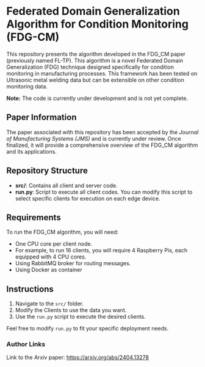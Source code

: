 # Federated Domain Generalization Algorithm for Condition Monitoring (FDG-CM)

This repository presents the algorithm developed in the FDG_CM paper (previously named FL-TP). This algorithm is a novel Federated Domain Generalization (FDG) technique designed specifically for condition monitoring in manufacturing processes. This framework has been tested on Ultrasonic metal welding data but can be extensible on other condition monitoring data. 

**Note:** The code is currently under development and is not yet complete.

## Paper Information

The paper associated with this repository has been accepted by the *Journal of Manufacturing Systems (JMS)* and is currently under review. Once finalized, it will provide a comprehensive overview of the FDG_CM algorithm and its applications.

## Repository Structure

- **src/**: Contains all client and server code.
- **run.py**: Script to execute all client codes. You can modify this script to select specific clients for execution on each edge device.

## Requirements

To run the FDG_CM algorithm, you will need:

- One CPU core per client node.
- For example, to run 16 clients, you will require 4 Raspberry Pis, each equipped with 4 CPU cores.
- Using RabbitMQ broker for routing messages.
- Using Docker as container 

## Instructions

1. Navigate to the `src/` folder.
2. Modify the Clients to use the data you want.
3. Use the `run.py` script to execute the desired clients.

Feel free to modify `run.py` to fit your specific deployment needs.

### Author Links
Link to the Arxiv paper: 
https://arxiv.org/abs/2404.13278
